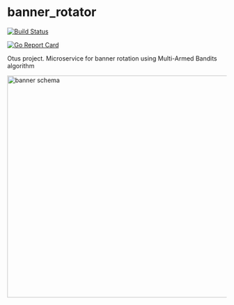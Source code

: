 # banner_rotator
[![Build Status](https://travis-ci.com/shipa988/banner_rotator.svg?branch=master)](https://travis-ci.com/shipa988/banner_rotator)

[![Go Report Card](https://goreportcard.com/badge/github.com/shipa988/banner_rotator)](https://goreportcard.com/report/github.com/shipa988/banner_rotator)

Otus project. Microservice for banner rotation using Multi-Armed Bandits algorithm

<img src="https://github.com/shipa988/banner_rotator/blob/master/Banner-Service%20Diagram.jpg" alt="banner schema" width="800" height="510">

